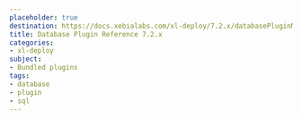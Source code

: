 ```yaml
---
placeholder: true
destination: https://docs.xebialabs.com/xl-deploy/7.2.x/databasePluginManual.html
title: Database Plugin Reference 7.2.x
categories:
- xl-deploy
subject:
- Bundled plugins
tags:
- database
- plugin
- sql
---
```

